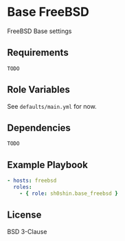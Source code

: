 # Base FreeBSD
FreeBSD Base settings

## Requirements
`TODO`

## Role Variables
See `defaults/main.yml` for now.

## Dependencies
`TODO`

## Example Playbook
```yaml
- hosts: freebsd
  roles:
    - { role: sh0shin.base_freebsd }
```

## License
BSD 3-Clause
